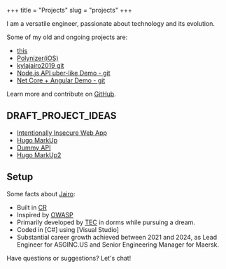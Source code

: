 +++
title = "Projects"
slug = "projects"
+++

I am a versatile engineer, passionate about technology and its evolution.


Some of my old and ongoing projects are:

* [this](https://github.com/Softwavecr/softwave)
* [Polynizer(iOS)](https://www.youtube.com/watch?v=zJV9m93nMIw)
* [kylajairo2019 git](https://github.com/Softwavecr/kylajairo2019)
* [Node.js API uber-like Demo - git](https://github.com/Softwavecr/libera)
* [Net Core + Angular Demo - git](https://github.com/Softwavecr/jWebApplicationNg)

Learn more and contribute on [GitHub](https://github.com/Softwavecr).


## DRAFT_PROJECT_IDEAS
* [Intentionally Insecure Web App](https://www.benjaminjohnston.com.au/intentionallyinsecurejs)
* [Hugo MarkUp](https://themes.gohugo.io//theme/hugo-coder/post/markdown-syntax/)
* [Dummy API](http://dummy.restapiexample.com/)
* [Hugo MarkUp2](https://freecontent.manning.com/using-markup-languages-with-hugo/)


## Setup

Some facts about [Jairo](http://gohugo.io/):

* Built in [CR](https://www.anywhere.com/costa-rica)
* Inspired by [OWASP](https://owasp.org/)
* Primarily developed by [TEC](https://tec.ac.cr/) in dorms while pursuing a dream.
* Coded in [C#] using [Visual Studio]
* Substantial career growth achieved between 2021 and 2024, as Lead Engineer for ASGINC.US and Senior Engineering Manager for Maersk.

Have questions or suggestions? Let's chat!